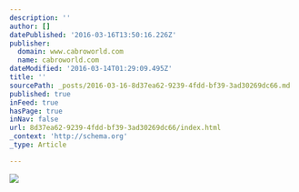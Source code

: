 ```yaml
---
description: ''
author: []
datePublished: '2016-03-16T13:50:16.226Z'
publisher:
  domain: www.cabroworld.com
  name: cabroworld.com
dateModified: '2016-03-14T01:29:09.495Z'
title: ''
sourcePath: _posts/2016-03-16-8d37ea62-9239-4fdd-bf39-3ad30269dc66.md
published: true
inFeed: true
hasPage: true
inNav: false
url: 8d37ea62-9239-4fdd-bf39-3ad30269dc66/index.html
_context: 'http://schema.org'
_type: Article

---
```

![](http://www.cabroworld.com/wp-content/uploads/2016/03/285.jpg)
